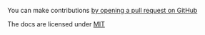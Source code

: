 You can make contributions [by opening a pull request on GitHub](https://github.com/scratch-api/docs/pulls)

The docs are licensed under [MIT](https://github.com/scratch-api/docs/blob/main/LICENSE)